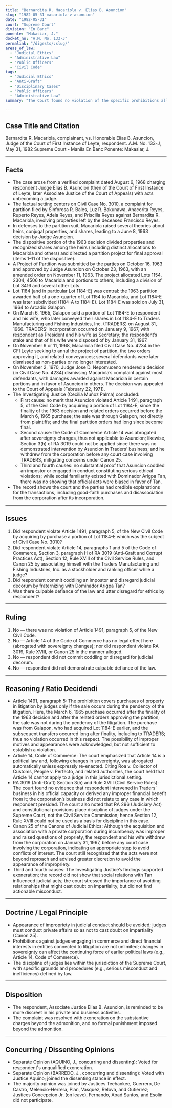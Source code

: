 ```yaml
---
title: "Bernardita R. Macariola v. Elias B. Asuncion"
slug: "1982-05-31-macariola-v-asuncion"
date: "1982-05-31"
court: "Supreme Court"
division: "En Banc"
ponente: "Makasiar, J."
docket_no: "A.M. No. 133-J"
permalink: "/digests/:slug/"
areas_of_law:
  - "Judicial Ethics"
  - "Administrative Law"
  - "Public Officers"
  - "Civil Code"
tags:
  - "Judicial Ethics"
  - "Anti-Graft"
  - "Disciplinary Cases"
  - "Public Officers"
  - "Administrative Law"
summary: "The Court found no violation of the specific prohibitions alleged against a sitting judge in the acquisition of property; however, it admonished him to be discreet in private and business affairs, emphasizing appearances and propriety in judicial conduct."

---
```


## Case Title and Citation
Bernardita R. Macariola, complainant, vs. Honorable Elias B. Asuncion, Judge of the Court of First Instance of Leyte, respondent.
A.M. No. 133-J, May 31, 1982
Supreme Court - Manila En Banc
Ponente: Makasiar, J.

---

## Facts
- The case arose from a verified complaint dated August 6, 1968 charging respondent Judge Elias B. Asuncion (then of the Court of First Instance of Leyte; later Associate Justice of the Court of Appeals) with acts unbecoming a judge.
- The factual setting centers on Civil Case No. 3010, a complaint for partition filed by Sinforosa R. Bales, Luz R. Bakunawa, Anacorita Reyes, Ruperto Reyes, Adela Reyes, and Priscilla Reyes against Bernardita R. Macariola, involving properties left by the deceased Francisco Reyes.
- In defenses to the partition suit, Macariola raised several theories about heirs, conjugal properties, and shares, leading to a June 8, 1963 decision by Judge Asuncion.
- The dispositive portion of the 1963 decision divided properties and recognized shares among the heirs (including distinct allocations to Macariola and others) and directed a partition project for final approval (items 1–11 of the dispositive).
- A Project of Partition was submitted by the parties on October 16, 1963 and approved by Judge Asuncion on October 23, 1963, with an amended order on November 11, 1963. The project allocated Lots 1154, 2304, 4506 to Macariola and portions to others, including a division of Lot 3416 and several other Lots.
- Lot 1184 (and in particular Lot 1184-E) was central: the 1963 partition awarded half of a one-quarter of Lot 1154 to Macariola, and Lot 1184-E was later subdivided (1184-A to 1184-E). Lot 1184-E was sold on July 31, 1964 to Arcadio Galapon.
- On March 6, 1965, Galapon sold a portion of Lot 1184-E to respondent and his wife, who later conveyed their shares in Lot 1184-E to Traders Manufacturing and Fishing Industries, Inc. (TRADERS) on August 31, 1966. TRADERS’ incorporation occurred on January 9, 1967, with respondent as President and his wife as Secretary; the respondent’s stake and that of his wife were disposed of by January 31, 1967.
- On November 9 or 11, 1968, Macariola filed Civil Case No. 4234 in the CFI Leyte seeking to annul the project of partition, the two orders approving it, and related conveyances; several defendants were later dismissed as non-parties or no longer interested.
- On November 2, 1970, Judge Jose D. Nepomuceno rendered a decision (in Civil Case No. 4234) dismissing Macariola’s complaint against most defendants, with damages awarded against Macariola in certain portions and in favor of Asuncion in others. The decision was appealed to the Court of Appeals (February 22, 1971).
- The Investigating Justice (Cecilia Muñoz Palma) concluded:
  - First cause: no merit that Asuncion violated Article 1491, paragraph 5, of the Civil Code by acquiring a portion of Lot 1184-E, since the finality of the 1963 decision and related orders occurred before the March 6, 1965 purchase; the sale was through Galapon, not directly from plaintiffs; and the final partition orders had long since become final.
  - Second cause: the Code of Commerce Article 14 was abrogated after sovereignty changes, thus not applicable to Asuncion; likewise, Section 3(h) of RA 3019 could not be applied since there was no demonstrated intervention by Asuncion in Traders’ business; and he withdrew from the corporation before any court case involving TRADERS, mitigating concerns under Canon 25.
  - Third and fourth causes: no substantial proof that Asuncion coddled an impostor or engaged in conduct constituting serious ethical violations; while social familiarity existed with Dominador Arigpa Tan, there was no showing that official acts were biased in favor of Tan.
- The record shows the court and the parties had credible explanations for the transactions, including good-faith purchases and disassociation from the corporation after its incorporation.    

---

## Issues
1. Did respondent violate Article 1491, paragraph 5, of the New Civil Code by acquiring by purchase a portion of Lot 1184-E which was the subject of Civil Case No. 3010?
2. Did respondent violate Article 14, paragraphs 1 and 5 of the Code of Commerce, Section 3, paragraph H of RA 3019 (Anti-Graft and Corrupt Practices Act), Section 12, Rule XVIII of the Civil Service Rules, and Canon 25 by associating himself with the Traders Manufacturing and Fishing Industries, Inc. as a stockholder and ranking officer while a judge?
3. Did respondent commit coddling an impostor and disregard judicial decorum by fraternizing with Dominador Arigpa Tan?
4. Was there culpable defiance of the law and utter disregard for ethics by respondent?

---

## Ruling
1. No — there was no violation of Article 1491, paragraph 5, of the New Civil Code.
2. No — Article 14 of the Code of Commerce has no legal effect here (abrogated with sovereignty changes); nor did respondent violate RA 3019, Rule XVIII, or Canon 25 in the manner alleged.    
3. No — respondent did not commit coddling or disregard for judicial decorum.
4. No — respondent did not demonstrate culpable defiance of the law.

---

## Reasoning / Ratio Decidendi
- Article 1491, paragraph 5: The prohibition covers purchases of property in litigation by judges only if the sale occurs during the pendency of the litigation. Here, the March 6, 1965 purchase occurred after the finality of the 1963 decision and after the related orders approving the partition; the sale was not during the pendency of the litigation. The purchase was from Galapon, who had acquired Lot 1184-E earlier, and the subsequent transfers occurred long after finality, including to TRADERS; thus no violation occurred in this respect. The possibility of improper motives and appearances were acknowledged, but not sufficient to establish a violation.
- Article 14, Code of Commerce: The court emphasized that Article 14 is a political law and, following changes in sovereignty, was abrogated automatically unless expressly re-enacted. Citing Roa v. Collector of Customs, People v. Perfecto, and related authorities, the court held that Article 14 cannot apply to a judge in this jurisdictional setting.
- RA 3019 (Anti-Graft) Section 3(h) and Rule XVIII (Civil Service Rules): The court found no evidence that respondent intervened in Traders’ business in his official capacity or derived any improper financial benefit from it; the corporation’s business did not relate to any case in which respondent presided. The court also noted that RA 296 (Judiciary Act) and constitutional provisions place discipline of judges under the Supreme Court, not the Civil Service Commission; hence Section 12, Rule XVIII could not be used as a basis for discipline in this case.
- Canon 25 of the Canons of Judicial Ethics: Although the acquisition and association with a private corporation during incumbency was improper and raised questions of propriety, the respondent and his wife withdrew from the corporation on January 31, 1967, before any court case involving the corporation, indicating an appropriate step to avoid conflicts of interest. The court still recognized that the acts were not beyond reproach and advised greater discretion to avoid the appearance of impropriety.
- Third and fourth causes: The Investigating Justice’s findings supported exoneration; the record did not show that social relations with Tan influenced judicial acts; the court stressed the importance of avoiding relationships that might cast doubt on impartiality, but did not find actionable misconduct.

---

## Doctrine / Legal Principle
- Appearance of impropriety in judicial conduct should be avoided; judges must conduct private affairs so as not to cast doubt on impartiality (Canon 25).
- Prohibitions against judges engaging in commerce and direct financial interests in entities connected to litigation are not unlimited; changes in sovereignty can affect the continuing force of earlier political laws (e.g., Article 14, Code of Commerce).
- The discipline of judges lies within the jurisdiction of the Supreme Court, with specific grounds and procedures (e.g., serious misconduct and inefficiency) defined by law.

---

## Disposition
- The respondent, Associate Justice Elias B. Asuncion, is reminded to be more discreet in his private and business activities.
- The complaint was resolved with exoneration on the substantive charges beyond the admonition, and no formal punishment imposed beyond the admonition.

---

## Concurring / Dissenting Opinions
- Separate Opinion (AQUINO, J., concurring and dissenting): Voted for respondent's unqualified exoneration.
- Separate Opinion (BARREDO, J., concurring and dissenting): Voted with Justice Aquino; joined the dissenting stance in effect.
- The majority opinion was joined by Justices Teehankee, Guerrero, De Castro, Melencio-Herrera, Plan, Vasquez, Relova, and Gutierrez; Justices Concepcion Jr. (on leave), Fernando, Abad Santos, and Esolin did not participate.